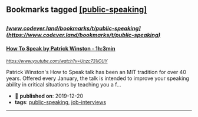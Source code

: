## Bookmarks tagged [[public-speaking]](https://www.codever.land/search?q=[public-speaking])

_<sup><sup>[www.codever.land/bookmarks/t/public-speaking](https://www.codever.land/bookmarks/t/public-speaking)</sup></sup>_
---
#### [How To Speak by Patrick Winston - 1h:3min](https://www.youtube.com/watch?v=Unzc731iCUY)
_<sup>https://www.youtube.com/watch?v=Unzc731iCUY</sup>_

Patrick Winston's How to Speak talk has been an MIT tradition for over 40 years. Offered every January, the talk is intended to improve your speaking ability in critical situations by teaching you a f...
* :calendar: **published on**: 2019-12-20
* **tags**: [public-speaking](../tagged/public-speaking.md), [job-interviews](../tagged/job-interviews.md)
---
